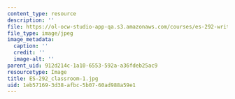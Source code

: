```yaml
---
content_type: resource
description: ''
file: https://ol-ocw-studio-app-qa.s3.amazonaws.com/courses/es-292-writing-workshop-spring-2008/1eb571693d38afbc5b0760ad988a59e1_ES-292_classroom-1.jpg
file_type: image/jpeg
image_metadata:
  caption: ''
  credit: ''
  image-alt: ''
parent_uid: 912d214c-1a10-6553-592a-a36fdeb25ac9
resourcetype: Image
title: ES-292_classroom-1.jpg
uid: 1eb57169-3d38-afbc-5b07-60ad988a59e1
---
```

